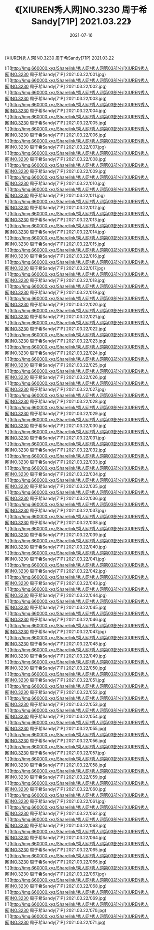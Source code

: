 ﻿---
layout: post
title:  《[XIUREN秀人网]NO.3230 周于希Sandy[71P] 2021.03.22》
date:   2021-07-16
img: http://img.660000.xyz/Sharelink/秀人网/秀人网第03部分/[XIUREN秀人网]NO.3230 周于希Sandy[71P] 2021.03.22/000.jpg
categories: [美女, 清纯, 唯美]
---

[XIUREN秀人网]NO.3230 周于希Sandy[71P] 2021.03.22

  ![](http://img.660000.xyz/Sharelink/秀人网/秀人网第03部分/[XIUREN秀人网]NO.3230 周于希Sandy[71P] 2021.03.22/001.jpg) <br> ![](http://img.660000.xyz/Sharelink/秀人网/秀人网第03部分/[XIUREN秀人网]NO.3230 周于希Sandy[71P] 2021.03.22/002.jpg) <br> ![](http://img.660000.xyz/Sharelink/秀人网/秀人网第03部分/[XIUREN秀人网]NO.3230 周于希Sandy[71P] 2021.03.22/003.jpg) <br> ![](http://img.660000.xyz/Sharelink/秀人网/秀人网第03部分/[XIUREN秀人网]NO.3230 周于希Sandy[71P] 2021.03.22/004.jpg) <br> ![](http://img.660000.xyz/Sharelink/秀人网/秀人网第03部分/[XIUREN秀人网]NO.3230 周于希Sandy[71P] 2021.03.22/005.jpg) <br> ![](http://img.660000.xyz/Sharelink/秀人网/秀人网第03部分/[XIUREN秀人网]NO.3230 周于希Sandy[71P] 2021.03.22/006.jpg) <br> ![](http://img.660000.xyz/Sharelink/秀人网/秀人网第03部分/[XIUREN秀人网]NO.3230 周于希Sandy[71P] 2021.03.22/007.jpg) <br> ![](http://img.660000.xyz/Sharelink/秀人网/秀人网第03部分/[XIUREN秀人网]NO.3230 周于希Sandy[71P] 2021.03.22/008.jpg) <br> ![](http://img.660000.xyz/Sharelink/秀人网/秀人网第03部分/[XIUREN秀人网]NO.3230 周于希Sandy[71P] 2021.03.22/009.jpg) <br> ![](http://img.660000.xyz/Sharelink/秀人网/秀人网第03部分/[XIUREN秀人网]NO.3230 周于希Sandy[71P] 2021.03.22/010.jpg) <br> ![](http://img.660000.xyz/Sharelink/秀人网/秀人网第03部分/[XIUREN秀人网]NO.3230 周于希Sandy[71P] 2021.03.22/011.jpg) <br> ![](http://img.660000.xyz/Sharelink/秀人网/秀人网第03部分/[XIUREN秀人网]NO.3230 周于希Sandy[71P] 2021.03.22/012.jpg) <br> ![](http://img.660000.xyz/Sharelink/秀人网/秀人网第03部分/[XIUREN秀人网]NO.3230 周于希Sandy[71P] 2021.03.22/013.jpg) <br> ![](http://img.660000.xyz/Sharelink/秀人网/秀人网第03部分/[XIUREN秀人网]NO.3230 周于希Sandy[71P] 2021.03.22/014.jpg) <br> ![](http://img.660000.xyz/Sharelink/秀人网/秀人网第03部分/[XIUREN秀人网]NO.3230 周于希Sandy[71P] 2021.03.22/015.jpg) <br> ![](http://img.660000.xyz/Sharelink/秀人网/秀人网第03部分/[XIUREN秀人网]NO.3230 周于希Sandy[71P] 2021.03.22/016.jpg) <br> ![](http://img.660000.xyz/Sharelink/秀人网/秀人网第03部分/[XIUREN秀人网]NO.3230 周于希Sandy[71P] 2021.03.22/017.jpg) <br> ![](http://img.660000.xyz/Sharelink/秀人网/秀人网第03部分/[XIUREN秀人网]NO.3230 周于希Sandy[71P] 2021.03.22/018.jpg) <br> ![](http://img.660000.xyz/Sharelink/秀人网/秀人网第03部分/[XIUREN秀人网]NO.3230 周于希Sandy[71P] 2021.03.22/019.jpg) <br> ![](http://img.660000.xyz/Sharelink/秀人网/秀人网第03部分/[XIUREN秀人网]NO.3230 周于希Sandy[71P] 2021.03.22/020.jpg) <br> ![](http://img.660000.xyz/Sharelink/秀人网/秀人网第03部分/[XIUREN秀人网]NO.3230 周于希Sandy[71P] 2021.03.22/021.jpg) <br> ![](http://img.660000.xyz/Sharelink/秀人网/秀人网第03部分/[XIUREN秀人网]NO.3230 周于希Sandy[71P] 2021.03.22/022.jpg) <br> ![](http://img.660000.xyz/Sharelink/秀人网/秀人网第03部分/[XIUREN秀人网]NO.3230 周于希Sandy[71P] 2021.03.22/023.jpg) <br> ![](http://img.660000.xyz/Sharelink/秀人网/秀人网第03部分/[XIUREN秀人网]NO.3230 周于希Sandy[71P] 2021.03.22/024.jpg) <br> ![](http://img.660000.xyz/Sharelink/秀人网/秀人网第03部分/[XIUREN秀人网]NO.3230 周于希Sandy[71P] 2021.03.22/025.jpg) <br> ![](http://img.660000.xyz/Sharelink/秀人网/秀人网第03部分/[XIUREN秀人网]NO.3230 周于希Sandy[71P] 2021.03.22/026.jpg) <br> ![](http://img.660000.xyz/Sharelink/秀人网/秀人网第03部分/[XIUREN秀人网]NO.3230 周于希Sandy[71P] 2021.03.22/027.jpg) <br> ![](http://img.660000.xyz/Sharelink/秀人网/秀人网第03部分/[XIUREN秀人网]NO.3230 周于希Sandy[71P] 2021.03.22/028.jpg) <br> ![](http://img.660000.xyz/Sharelink/秀人网/秀人网第03部分/[XIUREN秀人网]NO.3230 周于希Sandy[71P] 2021.03.22/029.jpg) <br> ![](http://img.660000.xyz/Sharelink/秀人网/秀人网第03部分/[XIUREN秀人网]NO.3230 周于希Sandy[71P] 2021.03.22/030.jpg) <br> ![](http://img.660000.xyz/Sharelink/秀人网/秀人网第03部分/[XIUREN秀人网]NO.3230 周于希Sandy[71P] 2021.03.22/031.jpg) <br> ![](http://img.660000.xyz/Sharelink/秀人网/秀人网第03部分/[XIUREN秀人网]NO.3230 周于希Sandy[71P] 2021.03.22/032.jpg) <br> ![](http://img.660000.xyz/Sharelink/秀人网/秀人网第03部分/[XIUREN秀人网]NO.3230 周于希Sandy[71P] 2021.03.22/033.jpg) <br> ![](http://img.660000.xyz/Sharelink/秀人网/秀人网第03部分/[XIUREN秀人网]NO.3230 周于希Sandy[71P] 2021.03.22/034.jpg) <br> ![](http://img.660000.xyz/Sharelink/秀人网/秀人网第03部分/[XIUREN秀人网]NO.3230 周于希Sandy[71P] 2021.03.22/035.jpg) <br> ![](http://img.660000.xyz/Sharelink/秀人网/秀人网第03部分/[XIUREN秀人网]NO.3230 周于希Sandy[71P] 2021.03.22/036.jpg) <br> ![](http://img.660000.xyz/Sharelink/秀人网/秀人网第03部分/[XIUREN秀人网]NO.3230 周于希Sandy[71P] 2021.03.22/037.jpg) <br> ![](http://img.660000.xyz/Sharelink/秀人网/秀人网第03部分/[XIUREN秀人网]NO.3230 周于希Sandy[71P] 2021.03.22/038.jpg) <br> ![](http://img.660000.xyz/Sharelink/秀人网/秀人网第03部分/[XIUREN秀人网]NO.3230 周于希Sandy[71P] 2021.03.22/039.jpg) <br> ![](http://img.660000.xyz/Sharelink/秀人网/秀人网第03部分/[XIUREN秀人网]NO.3230 周于希Sandy[71P] 2021.03.22/040.jpg) <br> ![](http://img.660000.xyz/Sharelink/秀人网/秀人网第03部分/[XIUREN秀人网]NO.3230 周于希Sandy[71P] 2021.03.22/041.jpg) <br> ![](http://img.660000.xyz/Sharelink/秀人网/秀人网第03部分/[XIUREN秀人网]NO.3230 周于希Sandy[71P] 2021.03.22/042.jpg) <br> ![](http://img.660000.xyz/Sharelink/秀人网/秀人网第03部分/[XIUREN秀人网]NO.3230 周于希Sandy[71P] 2021.03.22/043.jpg) <br> ![](http://img.660000.xyz/Sharelink/秀人网/秀人网第03部分/[XIUREN秀人网]NO.3230 周于希Sandy[71P] 2021.03.22/044.jpg) <br> ![](http://img.660000.xyz/Sharelink/秀人网/秀人网第03部分/[XIUREN秀人网]NO.3230 周于希Sandy[71P] 2021.03.22/045.jpg) <br> ![](http://img.660000.xyz/Sharelink/秀人网/秀人网第03部分/[XIUREN秀人网]NO.3230 周于希Sandy[71P] 2021.03.22/046.jpg) <br> ![](http://img.660000.xyz/Sharelink/秀人网/秀人网第03部分/[XIUREN秀人网]NO.3230 周于希Sandy[71P] 2021.03.22/047.jpg) <br> ![](http://img.660000.xyz/Sharelink/秀人网/秀人网第03部分/[XIUREN秀人网]NO.3230 周于希Sandy[71P] 2021.03.22/048.jpg) <br> ![](http://img.660000.xyz/Sharelink/秀人网/秀人网第03部分/[XIUREN秀人网]NO.3230 周于希Sandy[71P] 2021.03.22/049.jpg) <br> ![](http://img.660000.xyz/Sharelink/秀人网/秀人网第03部分/[XIUREN秀人网]NO.3230 周于希Sandy[71P] 2021.03.22/050.jpg) <br> ![](http://img.660000.xyz/Sharelink/秀人网/秀人网第03部分/[XIUREN秀人网]NO.3230 周于希Sandy[71P] 2021.03.22/051.jpg) <br> ![](http://img.660000.xyz/Sharelink/秀人网/秀人网第03部分/[XIUREN秀人网]NO.3230 周于希Sandy[71P] 2021.03.22/052.jpg) <br> ![](http://img.660000.xyz/Sharelink/秀人网/秀人网第03部分/[XIUREN秀人网]NO.3230 周于希Sandy[71P] 2021.03.22/053.jpg) <br> ![](http://img.660000.xyz/Sharelink/秀人网/秀人网第03部分/[XIUREN秀人网]NO.3230 周于希Sandy[71P] 2021.03.22/054.jpg) <br> ![](http://img.660000.xyz/Sharelink/秀人网/秀人网第03部分/[XIUREN秀人网]NO.3230 周于希Sandy[71P] 2021.03.22/055.jpg) <br> ![](http://img.660000.xyz/Sharelink/秀人网/秀人网第03部分/[XIUREN秀人网]NO.3230 周于希Sandy[71P] 2021.03.22/056.jpg) <br> ![](http://img.660000.xyz/Sharelink/秀人网/秀人网第03部分/[XIUREN秀人网]NO.3230 周于希Sandy[71P] 2021.03.22/057.jpg) <br> ![](http://img.660000.xyz/Sharelink/秀人网/秀人网第03部分/[XIUREN秀人网]NO.3230 周于希Sandy[71P] 2021.03.22/058.jpg) <br> ![](http://img.660000.xyz/Sharelink/秀人网/秀人网第03部分/[XIUREN秀人网]NO.3230 周于希Sandy[71P] 2021.03.22/059.jpg) <br> ![](http://img.660000.xyz/Sharelink/秀人网/秀人网第03部分/[XIUREN秀人网]NO.3230 周于希Sandy[71P] 2021.03.22/060.jpg) <br> ![](http://img.660000.xyz/Sharelink/秀人网/秀人网第03部分/[XIUREN秀人网]NO.3230 周于希Sandy[71P] 2021.03.22/061.jpg) <br> ![](http://img.660000.xyz/Sharelink/秀人网/秀人网第03部分/[XIUREN秀人网]NO.3230 周于希Sandy[71P] 2021.03.22/062.jpg) <br> ![](http://img.660000.xyz/Sharelink/秀人网/秀人网第03部分/[XIUREN秀人网]NO.3230 周于希Sandy[71P] 2021.03.22/063.jpg) <br> ![](http://img.660000.xyz/Sharelink/秀人网/秀人网第03部分/[XIUREN秀人网]NO.3230 周于希Sandy[71P] 2021.03.22/064.jpg) <br> ![](http://img.660000.xyz/Sharelink/秀人网/秀人网第03部分/[XIUREN秀人网]NO.3230 周于希Sandy[71P] 2021.03.22/065.jpg) <br> ![](http://img.660000.xyz/Sharelink/秀人网/秀人网第03部分/[XIUREN秀人网]NO.3230 周于希Sandy[71P] 2021.03.22/066.jpg) <br> ![](http://img.660000.xyz/Sharelink/秀人网/秀人网第03部分/[XIUREN秀人网]NO.3230 周于希Sandy[71P] 2021.03.22/067.jpg) <br> ![](http://img.660000.xyz/Sharelink/秀人网/秀人网第03部分/[XIUREN秀人网]NO.3230 周于希Sandy[71P] 2021.03.22/068.jpg) <br> ![](http://img.660000.xyz/Sharelink/秀人网/秀人网第03部分/[XIUREN秀人网]NO.3230 周于希Sandy[71P] 2021.03.22/069.jpg) <br> ![](http://img.660000.xyz/Sharelink/秀人网/秀人网第03部分/[XIUREN秀人网]NO.3230 周于希Sandy[71P] 2021.03.22/070.jpg) <br> ![](http://img.660000.xyz/Sharelink/秀人网/秀人网第03部分/[XIUREN秀人网]NO.3230 周于希Sandy[71P] 2021.03.22/071.jpg) <br>